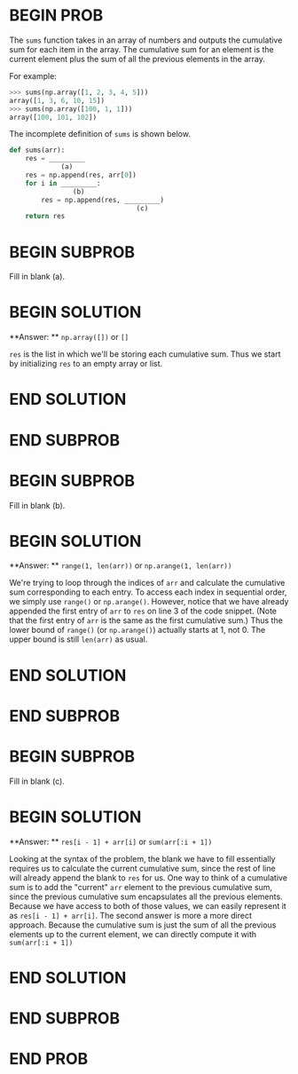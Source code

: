 # BEGIN PROB

The `sums` function takes in an array of numbers and outputs the
cumulative sum for each item in the array. The cumulative sum for an
element is the current element plus the sum of all the previous
elements in the array.

For example:

```py
>>> sums(np.array([1, 2, 3, 4, 5]))
array([1, 3, 6, 10, 15])
>>> sums(np.array([100, 1, 1]))
array([100, 101, 102])
```

The incomplete definition of `sums` is shown below.

```py
def sums(arr):
    res = _________
             (a)
    res = np.append(res, arr[0])
    for i in _________:
                (b)
        res = np.append(res, _________)
                                (c)
    return res
```

# BEGIN SUBPROB

Fill in blank (a).

# BEGIN SOLUTION

**Answer: ** `np.array([])` or `[]`

`res` is the list in which we'll be storing each cumulative sum. Thus 
we start by initializing `res` to an empty array or list. 

# END SOLUTION

# END SUBPROB

# BEGIN SUBPROB

Fill in blank (b).

# BEGIN SOLUTION

**Answer: ** `range(1, len(arr))` or `np.arange(1, len(arr))`

We're trying to loop through the indices of `arr` and calculate the cumulative
sum corresponding to each entry. To access each index in sequential order, we simply 
use `range()` or `np.arange()`. However, notice that we have already appended the first entry of `arr` 
to `res` on line 3 of the code snippet. (Note that the first entry of `arr` is 
the same as the first cumulative sum.) Thus the lower bound of `range()` (or `np.arange()`) actually 
starts at 1, not 0. The upper bound is still `len(arr)` as usual. 

# END SOLUTION

# END SUBPROB

# BEGIN SUBPROB

Fill in blank (c).

# BEGIN SOLUTION

**Answer: ** `res[i - 1] + arr[i]` or `sum(arr[:i + 1])`

Looking at the syntax of the problem, the blank we have to fill essentially
requires us to calculate the current cumulative sum, since the rest of line will 
already append the blank to `res` for us. One way to think of a cumulative sum is 
to add the "current" `arr` element to the previous cumulative sum, 
since the previous cumulative sum encapsulates all the previous elements. 
Because we have access to both of those values, we can easily represent it as 
`res[i - 1] + arr[i]`. The second answer is more a more direct approach. Because the cumulative 
sum is just the sum of all the previous elements up to the current element, we 
can directly compute it with `sum(arr[:i + 1])`

# END SOLUTION

# END SUBPROB

# END PROB
